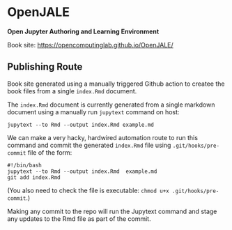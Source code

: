 # OpenJALE
__Open Jupyter Authoring and Learning Environment__

Book site: https://opencomputinglab.github.io/OpenJALE/


## Publishing Route

Book site generated using a manually triggered Github action to createe the book files from a single `index.Rmd` document.

The `index.Rmd` document is  currently generated from a single markdown document using a manually run `jupytext` command on host:

```
jupytext --to Rmd --output index.Rmd example.md 
```

We can make a very hacky, hardwired automation route to run this command and commit the generated `index.Rmd` file using `.git/hooks/pre-commit` file of the form:

```
#!/bin/bash
jupytext --to Rmd --output index.Rmd  example.md
git add index.Rmd
```

(You also need to check the file is executable: `chmod u+x .git/hooks/pre-commit`.)

Making any commit to the repo will run the Jupytext command and stage any updates to the Rmd file as part of the commit.